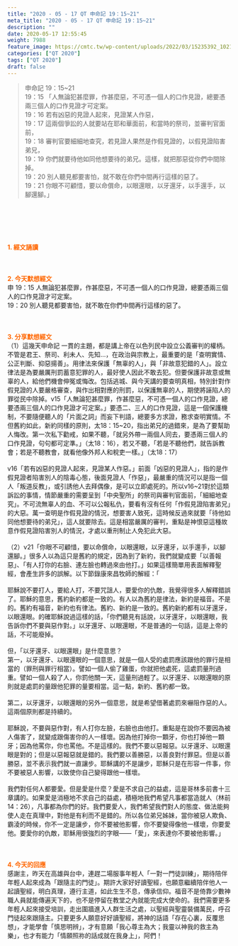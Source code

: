```yaml
---
title: "2020 - 05 - 17 QT 申命記 19：15~21"
meta_title: "2020 - 05 - 17 QT 申命記 19：15~21"
description: ""
date: 2020-05-17 12:55:45
weight: 7988
feature_image: https://cmtc.tw/wp-content/uploads/2022/03/15235392_10211799862337740_180693556567566654_o-1.webp
categories: ["QT 2020"]
tags: ["QT 2020"]
draft: false
---
```


<blockquote>申命記 19：15~21<br />
19：15 「人無論犯甚麼罪，作甚麼惡，不可憑一個人的口作見證，總要憑兩三個人的口作見證才可定案。<br />
19：16 若有凶惡的見證人起來，見證某人作惡，<br />
19：17 這兩個爭訟的人就要站在耶和華面前，和當時的祭司，並審判官面前，<br />
19：18 審判官要細細地查究，若見證人果然是作假見證的，以假見證陷害弟兄，<br />
19：19 你們就要待他如同他想要待的弟兄。這樣，就把那惡從你們中間除掉。<br />
19：20 別人聽見都要害怕，就不敢在你們中間再行這樣的惡了。<br />
19：21 你眼不可顧惜，要以命償命，以眼還眼，以牙還牙，以手還手，以腳還腳。」</blockquote><br />
&nbsp;<br />
<br />
&nbsp;<br />
<br />
<span style="color: #ff6600;"><strong>1. </strong><strong>經文誦讀</strong></span><br />
<br />
<span style="color: #ff6600;"><strong> </strong></span><br />
<br />
<span style="color: #ff6600;"><strong>2. 今天默想</strong><strong>經文<br />
</strong></span>申 19：15 人無論犯甚麼罪，作甚麼惡，不可憑一個人的口作見證，總要憑兩三個人的口作見證才可定案。<br />
19：20 別人聽見都要害怕，就不敢在你們中間再行這樣的惡了。<br />
<br />
&nbsp;<br />
<br />
<span style="color: #ff6600;"><strong>3. 分享默想經文<br />
</strong></span>（1）這幾天申命記 一貫的主題，都是講上帝在以色列民中設立公義審判的權柄。不管是君王、祭司、利未人、先知…，在政治與宗教上，最重要的是「查明實情、公正判斷、抑惡揚善」。用律法來保護「無辜的人」，與「非故意犯錯的人」。設立律法是為要嚴厲刑罰蓄意犯罪的人，最好使人因此不敢去犯。但要保護非故意或無辜的人，給他們機會伸冤或悔改。包括逃城、與今天講的要查明真相，特別針對作假見證的人要嚴格審查，與作出相對應的刑罰，以保護無辜的人，期使將誣陷人的罪從民中除掉。v15「人無論犯甚麼罪，作甚麼惡，不可憑一個人的口作見證，總要憑兩三個人的口作見證才可定案。」要憑二、三人的口作見證，這是一個保護機制，不要隨便聽人的「片面之詞」而妄下判語，總要多方求證，務求查明實情。不但舊約如此，新約同樣的原則，太18：15~20，指出弟兄的過錯來，是為了要幫助人悔改。第一次私下勸戒，如果不聽，「就另外帶一兩個人同去，要憑兩三個人的口作見證，句句都可定準。」（太18：16），若又不聽，「若是不聽他們，就告訴教會；若是不聽教會，就看他像外邦人和稅吏一樣。」（太18：17）<br />
<br />
v16「若有凶惡的見證人起來，見證某人作惡。」前面「凶惡的見證人」，指的是作假見證者陷害別人的陰毒心態，後面見證人「作惡」，最嚴重的情況可以是指一個人「叛道反教」，或引誘他人去拜偶像，是可以立即處死的。所以v16~21對於這類訴訟的事情，情節嚴重的需要呈到「中央聖所」的祭司與審判官面前，「細細地查究」。不可流無辜人的血、不可以公報私仇，要看有沒有任何「作假見證陷害弟兄」的大惡。萬一查明是作假見證的情況，想要害人致死，這時候反過來就要「待他如同他想要待的弟兄」，這人就要除去。這是相當嚴厲的審判，重點是神恨惡這種故意作假見證陷害別人的情況，才處以重刑制止人免犯此大惡。<br />
<br />
（2）v21「你眼不可顧惜，要以命償命，以眼還眼，以牙還牙，以手還手，以腳還腳。」很多人以為這只是舊約的規定，因為到了新約，我們就變成要「以善報惡」、「有人打你的右臉、連左臉也轉過來由他打。」如果這樣簡單用表面解釋聖經，會產生許多的誤解。以下節錄康來昌牧師的解經：「<br />
<br />
耶穌說不要打人，要給人打，不要咒詛人，要愛你的仇敵，我覺得很多人解釋錯誤了。耶穌的意思，舊約新約都是一致的。有人以為舊約是律法，新約是福音。不是的。舊約有福音，新約也有律法。舊約、新約是一致的。舊約新約都有以牙還牙，以眼還眼。的確耶穌說過這樣的話，「你們聽見有話說，以牙還牙，以眼還眼，我告訴你們不要與惡作對。」以牙還牙、以眼還眼，不是普通的一句話，這是上帝的話，不可能廢掉。<br />
<br />
但，「以牙還牙、以眼還眼」是什麼意思？<br />
第一，以牙還牙、以眼還眼的一個意思，就是一個人受的處罰應該跟他的罪行是相當的（罪刑與罪行相當）。譬如一個人偷了雞蛋，你就把他處死，這處罰量刑過重。譬如一個人殺了人，你罰他關一天，這量刑過輕了。以牙還牙、以眼還眼的原則就是處罰的量跟他犯罪的量要相當。這一點，新約、舊約都一致。<br />
<br />
第二，以牙還牙，以眼還眼的另外一個意思，就是希望借著處罰來嚇阻作惡的人。這兩個原則都是持續的。<br />
<br />
耶穌說，不要與惡作對，有人打你左臉，右臉也由他打。重點是在說你不要因為被人傷害了，就變成跟傷害你的人一樣壞。因為他打掉你一顆牙，你也打掉他一顆牙；因為他罵你，你也罵他。不是這樣的。我們不要以惡報惡。以牙還牙、以眼還眼是對的；但是以惡報惡就是錯的。我們要以善勝惡，以善良對付罪惡。但是以善勝惡，並不表示我們就一直讓步。耶穌講的不是讓步，耶穌只是在形容一件事，你不要被惡人影響，以致使你自己變得跟他一樣壞。<br />
<br />
我們對任何人都要愛。但是愛是什麼？愛是不求自己的益處，這是哥林多前書十三章講的。如果愛是消極地不求自己的益處，積極地我們希望凡事都當造就人（林前14：26），凡事都為你們的好。我們要愛人，我們希望我們對人的態度、做法能夠使人走在真理中，對他是有利而不是錯的。所以各位弟兄姊妹，當你被惡人欺負、霸淩的時候，你不一定是讓步，你不要被他影響，你不要變得像他一樣壞，你要愛他。要愛你的仇敵，耶穌用很強烈的字眼——「愛」，來表達你不要被他影響。」<br />
<br />
<span style="color: #ff6600;"><strong> </strong></span><br />
<br />
<span style="color: #ff6600;"><strong>4. 今天的回應<br />
</strong></span>感謝主，昨天在高雄與台中，連趕二場服事年輕人「一對一門徒訓練」，期待陪伴年輕人起來成為「跟隨主的門徒」。期許大家好好讀聖經，也願意繼續陪伴他人一起讀聖經，明白真理，遵行主道，如此生生不息，傳承信仰。福音不是倚靠少數神職人員就能傳遍天下的，也不是停留在教堂之內就能完成大使命的。我們需要更多年輕人起來接受培訓，走出圍牆進入人群生活之處，以聖經與聖靈裝備萬民，呼召門徒起來跟隨主。只要更多人願意好好讀聖經，將神的話語「存在心裏，反覆思想」，才能學會「慎思明辨」，才有意願「我心尊主為大；我靈以神我的救主為樂」，也才有能力「情願照祢的話成就在我身上」，阿們！<br />
<br />
&nbsp;
        